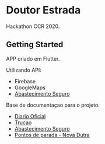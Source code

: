 # Doutor Estrada

Hackathon CCR 2020.

## Getting Started

APP criado em Flutter.

Utilizando API:

- Firebase
- GoogleMaps
- [Abastecimento Seguro](https://www.abastecimentoseguro.sp.gov.br/mapa/)


Base de documentaçao para o projeto.

- [Diario Oficial](http://www.in.gov.br/web/dou/-/portaria-n-594-de-2-de-marco-de-2020-245732871)
- [Trucao](https://trucao.com.br/)
- [Abastecimento Seguro](https://www.abastecimentoseguro.sp.gov.br/mapa/)
- [Pontos de parada - Nova Dutra](http://www.novadutra.com.br/resources/files/news/5e5218cfa92b49a08b9d4e124a7e442c_ponto-de-parada-para-caminhoneiros-15-04-2020.pdf)

